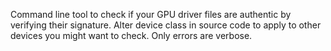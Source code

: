 Command line tool to check if your GPU driver files are authentic by verifying their signature. Alter device class in source code to apply to other devices you might want to check.
Only errors are verbose.
